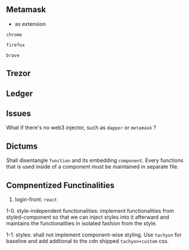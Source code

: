## Metamask
- as extension

`chrome`

`firefox`

`brave`

## Trezor

## Ledger

## Issues 

What if there's no web3 injector, such as `dapper` or `metamask` ?


## Dictums
Shall disentangle `function` and its embedding `component`. Every functions that is used inside of a component must be maintained in separate file. 

## Compnentized Functinalities

1. login-front: `react`

1-0. style-independent functionalities: implement functionalities from styled-component so that we can inject styles into it afterward and maintains the functionalities in isolated fashion from the style.

1-1. styles: shall not implement component-wise styling. Use `tachyon` for baseline and add addtional to the cdn shipped `tachyon+custom` css.

